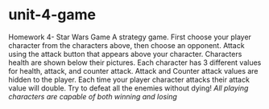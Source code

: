 # unit-4-game
Homework 4- Star Wars Game
A strategy game. 
First choose your player character from the characters above, then choose an opponent. 
Attack using the attack button that appears above your character.
Characters health are shown below their pictures.
Each character has 3 different values for health, attack, and counter attack. Attack and Counter attack values are hidden to the player.
Each time your player character attacks their attack value will double. 
Try to defeat all the enemies without dying!
*All playing characters are capable of both winning and losing*